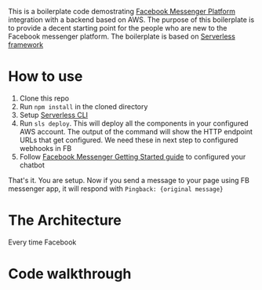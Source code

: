 This is a boilerplate code demostrating [Facebook Messenger Platform](https://developers.facebook.com/docs/messenger-platform) integration with a backend based on AWS. The purpose of this boilerplate is to provide a decent starting point for the people who are new to the Facebook messenger platform. The boilerplate is based on [Serverless framework](https://serverless.com/)

# How to use 
1. Clone this repo
2. Run `npm install` in the cloned directory
3. Setup [Serverless CLI](https://serverless.com/framework/docs/providers/aws/guide/quick-start/) 
4. Run `sls deploy`. This will deploy all the components in your configured AWS account. The output of the command will show the HTTP endpoint URLs that get configured. We need these in next step to configured webhooks in FB
5. Follow [Facebook Messenger Getting Started guide](https://developers.facebook.com/docs/messenger-platform/guides/quick-start) to configured your chatbot

That's it. You are setup. Now if you send a message to your page using FB messenger app, it will respond with `Pingback: {original message}`

# The Architecture
Every time Facebook 

# Code walkthrough
